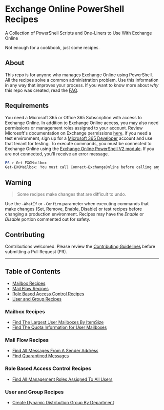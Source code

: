 # Exchange Online PowerShell Recipes

A Collection of PowerShell Scripts and One-Liners to Use With Exchange Online

Not enough for a cookbook, just some recipes.

## About

This repo is for anyone who manages Exchange Online using PowerShell.
All the recipes solve a common administration problem.
Use this information in any way that improves your process.
If you want to know more about _why_ this repo was created, read the [FAQ](FAQ.md).

## Requirements

You need a Microsoft 365 or Office 365 Subscription with access to Exchange Online.
In addition to Exchange Online access, you may also need permissions or management roles assigned to your account.
Review Microsoft's documentation on Exchange permissions [here](https://docs.microsoft.com/en-us/powershell/exchange/find-exchange-cmdlet-permissions).
If you need a test environment, sign up for a [Microsoft 365 Developer](https://developer.microsoft.com/en-us/microsoft-365/dev-program) account and use that tenant for testing.
To execute commands, you must be connected to Exchange Online using the [Exchange Online PowerShell V2 module](https://docs.microsoft.com/en-us/powershell/exchange/exchange-online-powershell-v2?view=exchange-ps).
If you are not connected, you'll receive an error message.

```powershell
PS > Get-EXOMailbox
Get-EXOMailbox: You must call Connect-ExchangeOnline before calling any other cmdlet.
```

## Warning

> Some recipes make changes that are difficult to undo.

Use the `-WhatIf` or `-Confirm` parameter when executing commands that make changes (Set, Remove, Enable, Disable) or test recipes before changing a production environment.
Recipes may have the _Enable_ or _Disable_ portion commented out for safety.

## Contributing

Contributions welcomed.
Please review the [Contributing Guidelines](CONTRIBUTING.md) before submitting a Pull Request (PR).

---

## Table of Contents

+ [Mailbox Recipes](#mailbox-recipes)
+ [Mail Flow Recipes](#mail-flow-recipes)
+ [Role Based Access Control Recipes](#role-based-access-control)
+ [User and Group Recipes](#user-and-group-recipes)

### Mailbox Recipes

+ [Find The Largest User Mailboxes By ItemSize](recipes/mailbox/find-largest-user-mailbox-by-itemsize.md)
+ [Find The Quota Information for User Mailboxes](recipes/mailbox/find-quota-limits-for-mailboxes.md)

### Mail Flow Recipes

+ [Find All Messages From A Sender Address](recipes/mailflow/find-all-messages-from-sender-address.md)
+ [Find Quarantined Messages](recipes/mailflow/find-quarantined-messages.md)

### Role Based Access Control Recipes

+ [Find All Management Roles Assigned To All Users](recipes/role-based-access-control/find-management-roles-for-all-recipients.md)

### User and Group Recipes

+ [Create Dynamic Distribution Group By Department](recipes/user-and-group/create-dynamic-distribution-group-by-department.md)
